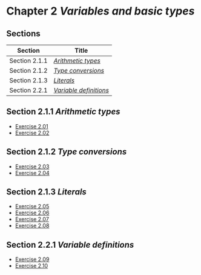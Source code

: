 # Chapter 2 _Variables and basic types_

## Sections

| Section       | Title                                    |
| ------------- | ---------------------------------------- |
| Section 2.1.1 | [_Arithmetic types_](./section2.1.1)     |
| Section 2.1.2 | [_Type conversions_](./section2.1.2)     |
| Section 2.1.3 | [_Literals_](./section2.1.3)             |
| Section 2.2.1 | [_Variable definitions_](./section2.2.1) |


## Section 2.1.1 _Arithmetic types_
- [Exercise 2.01](./section2.1.1/exercise2.01)
- [Exercise 2.02](./section2.1.1/exercise2.02)

## Section 2.1.2 _Type conversions_
- [Exercise 2.03](./section2.1.2/exercise2.03)
- [Exercise 2.04](./section2.1.2/exercise2.04)

## Section 2.1.3 _Literals_
- [Exercise 2.05](./section2.1.3/exercise2.05)
- [Exercise 2.06](./section2.1.3/exercise2.06)
- [Exercise 2.07](./section2.1.3/exercise2.07)
- [Exercise 2.08](./section2.1.3/exercise2.08)

## Section 2.2.1 _Variable definitions_
- [Exercise 2.09](./section2.2.1/exercise2.09)
- [Exercise 2.10](./section2.2.1/exercise2.10)
